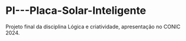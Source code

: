 # PI---Placa-Solar-Inteligente
Projeto final da disciplina Lógica e criatividade, apresentação no CONIC 2024.
